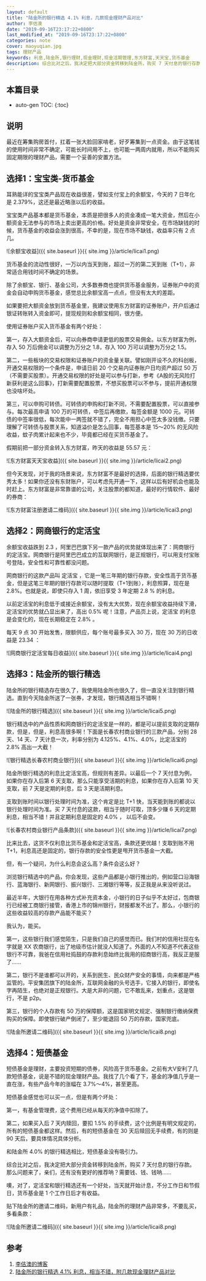 ```yaml
---
layout: default
title: "陆金所的银行精选 4.1% 利息，几款现金理财产品对比"
author: 李佶澳
date: "2019-09-16T23:17:22+0800"
last_modified_at: "2019-09-16T23:17:22+0800"
categories: note
cover: maoyuqian.jpg
tags: 理财产品
keywords: 利息,陆金所,银行理财,现金理财,现金活期管理,东方财富,天天宝,货币基金
description: 综合比对之后，我决定把大部分资金转移到陆金所，购买 7 天付息的银行存款。定活宝和银行精选还有一个好处，当天就开始计息，不分工作日和节假日，货币基金是 1 个工作日后才有收益
---
```


## 本篇目录

* auto-gen TOC:
{:toc}

## 说明

最近在筹集购房首付，扛着一张大脸回家啃老，好歹筹集到一点资金。由于这笔钱的使用时间非常不确定，可能长时间用不上，也可能一两周内就用，所以不能购买固定期限的理财产品，需要一个妥善的安置方法。

## 选择1：宝宝类-货币基金

耳熟能详的宝宝类产品现在收益很差，譬如支付宝上的余额宝，今天的 7 日年化是 2.379%，这还是最近略涨以后的收益。

宝宝类产品基本都是货币基金，本质是把很多人的资金凑成一笔大资金，然后在小额资金无法参与的市场上卖出更高的价格。好处是资金非常安全，在市场缺钱的时候，货币基金的收益会涨到很高，不幸的是，现在市场不缺钱，收益率只有 2 点几。


![余额宝收益]({{ site.baseurl }}{{ site.img }}/article/licai1.png)

货币基金的流动性很好，一万以内当天到账，超过一万的第二天到账（T+1），非常适合用钱时间不确定的场景。



除了余额宝、银行、基金公司，大多数券商也提供货币基金服务，证券账户中的资金会自动申购货币基金，感觉总比余额宝高一点点，但没有太大的差距。



如果要把大额资金放到货币基金里，我建议使用东方财富的证券账户，开户后通过银证转账转入资金即可，提现规则和余额宝相同，很方便。



使用证券账户买入货币基金有两个好处：



第一，存入大额资金后，可以向券商申请更低的股票交易佣金。以东方财富为例，存入 50 万后佣金可以调整为万分之 1.8，存入 100 万可以调整为万分之 1.5。



第二，一些板块的交易权限和证券账户的资金量关联。譬如刚开设不久的科创板，开通交易权限的一个条件是，申请日前 20 个交易内证券账户日均资产超过 50 万（不需要买股票）。开通交易权限的好处是可以参与打新，参考《A股的无风险打新获利是这么回事》，打新需要配置股票，不想买股票可以不参与，提前开通权限也没啥坏处。



第三，可以申购可转债。可转债的申购和打新不同，不需要配置股票，可以直接参与。每次最高申请 100 万的可转债，中签后再缴款，每签金额是 1000 元。可转债的中签率很低，每次能中一两签就不错了，完全不用担心中签太多没钱缴。只要理解了可转债与股票关系，知道溢价是怎么回事，每签基本是 15～20% 的无风险收益，蚊子肉累计起来也不少，毕竟都已经在买货币基金了。



假期前把一部分资金转入东方财富，昨天的收益是 55.57 元：

![东方财富天天宝收益]({{ site.baseurl }}{{ site.img }}/article/licai2.png)

但今天发现，对于我的场景来说，东方财富不是最好的选择，后面的银行精选要优秀太多！如果你还没有东财账户，可以考虑先开通一下，这样以后有好机会也能及时赶上。东方财富是非常靠谱的公司，关注股票的都知道，最好的行情软件、最好的券商：

![东方财富注册邀请二维码]({{ site.baseurl }}{{ site.img }}/article/licai3.png)

## 选择2：网商银行的定活宝

余额宝收益跌到 2.3 ，阿里巴巴旗下另一款产品的优势就体现出来了：网商银行的定活宝。网商银行是阿里巴巴成立的互联网银行，是正规银行，可以用支付宝账号登陆，安全性和可靠性都没问题。



网商银行的这款产品叫 定活宝 ，它是一笔三年期的银行存款，安全性高于货币基金，但是这笔三年期的银行存款可以随时提取（T+1到账），利息照算，现在是 2.8%。也就是说，即使只存入 1 周，依旧享受 3 年定期 2.8 % 的利息。



以前定活宝的利息低于或接近余额宝，没有太大优势，现在余额宝收益持续下滑，定活宝的优势就凸显出来了，高出 0.5% 呢！注意，产品页上说，定活宝 的利息是会变化的，现在长期稳定在 2.8% 。


每天 9 点 30 开始发售，限额供应，每个账号最多买入 30 万，现在 30 万的日收益是  23.34 ：

![网商银行定活宝每日收益]({{ site.baseurl }}{{ site.img }}/article/licai4.png)

## 选择3：陆金所的银行精选

陆金所的银行精选存在很久了，我使用陆金所也很久了，但一直没关注到银行精选。直到今天陆金所送了一张券，才发现，银行精选相当不错啊！


![陆金所的银行精选]({{ site.baseurl }}{{ site.img }}/article/licai5.png)

银行精选中的产品性质和网商银行的定活宝是一样的，都是可以提前支取的定期存款，但是，但是，利息高很多啊！下面是长春农村商业银行的三款产品，分别 28 天、14 天、7 天计息一次，利率分别为 4.125%、4.1%、4.0%，比定活宝的 2.8% 高出一大截！


![银行精选长春农村商业银行]({{ site.baseurl }}{{ site.img }}/article/licai6.png)

陆金所银行精选的利息比定活宝高，但规则有差异。以最后一个 7 天付息为例，如果你在存入后第 6 天支取，那么只能享受活期的利息，如果你在存入后第 10 天支取，前 7 天是定期的利息，后 3 天是活期利息。



支取到账时间以银行处理时间为准，这个肯定是比 T+1 快，当天能到账的都说以银行处理时间为准。买 7 天付息的这款，相当于随时可取，顶多少赚 6 天的定期利息，相当不错！并且定期利息是固定的 4.0% ， 以后不会变。


![长春农村商业银行产品条款]({{ site.baseurl }}{{ site.img }}/article/licai7.png)

比来比去，这货不仅利息比货币基金和定活宝高，条款还更优越！支取到账不用 T+1，利息高还是固定的，银行存款的安全性更是甩开货币基金一大截。



但，有一个疑问，为什么利息会这么高？条件会这么好？



浏览银行精选中的产品，你会发现，这些产品都是小银行推出的，例如营口沿海银行、蓝海银行、新网银行、振兴银行、三湘银行等等，反正我是从来没听说过。



最近半年，大银行在用各种方式补充资本金，小银行的日子似乎不太好过，包商银行已经被工商银行接管，香港上市的锦州银行，财报都发不出了。那么，小银行的这些收益较高的存款产品能不能买？



我认为，能买。



第一，这些银行我们感觉陌生，只是我们自己的感觉而已。我们村的信用社现在名字就是 XX 农商银行，出了地级市估计就没人知道了。外面的人不知道不代表这些银行不可靠，我爸在信用社捣鼓的存款利息始终比我用的招商银行高，我反正是服了......



第二，银行不是谁都可以开的，关系到民生、民众财产安全的事情，向来都是严格监管的。平安集团旗下的陆金所，互联网金融的头号选手，它接入的银行，即使名字再陌生，也绝对是正规银行。大是大非的问题，它不敢乱来，划重点，这是银行，不是 p2p。



第三，银行的个人存款有 50 万的保障额，这是国家明文规定、强制银行缴纳保费购买的保障。即使银行破产倒闭了，至少能退回 50 万的存款，国家兜底。


![陆金所邀请二维码]({{ site.baseurl }}{{ site.img }}/article/licai8.png)

## 选择4：短债基金

短债基金是理财，主要投资短期的债券，风险高于货币基金。之前有大V安利了几款短债基金，说是不错的现金理财产品。我找了几个看了下，基金的净值几乎是一直在涨，有些产品今年的涨幅在 3.7%～4%，甚至更高。



短债基金感觉也可以买一点，但是有两个坏处：



第一，有基金管理费，这个费用已经从每天的净值中扣除了。



第二，如果买入后 7 天内赎回，要扣 1.5% 的手续费，这个比例是有明文规定的，所有的短债基金都这样。然后，有的短债基金在 30 天后赎回无手续费，有的则是 90 天后，要具体情况具体分析。



和陆金所 4.0% 的银行精选相比，短债基金没有吸引力。



综合比对之后，我决定把大部分资金转移到陆金所，购买 7 天付息的银行存款。那么问题来了，亲们，还有没有更好的推荐呐？需要钱、钱、钱呐......



噢，对了，定活宝和银行精选还有一个好处，当天就开始计息，不分工作日和节假日，货币基金是 1 个工作日后才有收益。



贴下陆金所的邀请二维码，新用户有礼品，陆金所的理财产品非常多，不要乱买，多看条款：


![陆金所邀请二维码]({{ site.baseurl }}{{ site.img }}/article/licai8.png)

## 参考

1. [李佶澳的博客][1]
2. [陆金所的银行精选 4.1% 利息，相当不错，附几款现金理财产品对比][2]

[1]: https://www.lijiaocn.com "李佶澳的博客"
[2]: https://mp.weixin.qq.com/s/fv8G2hh5Cdno5rtOsLUZ7g "陆金所的银行精选 4.1% 利息，相当不错，附几款现金理财产品对比"



